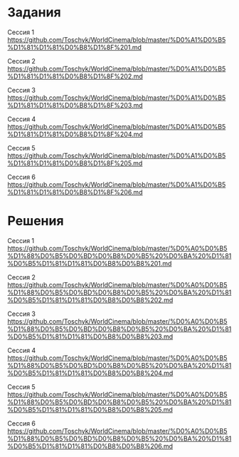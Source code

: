 # Задания

Сессия 1 https://github.com/Toschyk/WorldCinema/blob/master/%D0%A1%D0%B5%D1%81%D1%81%D0%B8%D1%8F%201.md

Сессия 2 https://github.com/Toschyk/WorldCinema/blob/master/%D0%A1%D0%B5%D1%81%D1%81%D0%B8%D1%8F%202.md

Сессия 3 https://github.com/Toschyk/WorldCinema/blob/master/%D0%A1%D0%B5%D1%81%D1%81%D0%B8%D1%8F%203.md

Сессия 4 https://github.com/Toschyk/WorldCinema/blob/master/%D0%A1%D0%B5%D1%81%D1%81%D0%B8%D1%8F%204.md

Сессия 5 https://github.com/Toschyk/WorldCinema/blob/master/%D0%A1%D0%B5%D1%81%D1%81%D0%B8%D1%8F%205.md

Сессия 6 https://github.com/Toschyk/WorldCinema/blob/master/%D0%A1%D0%B5%D1%81%D1%81%D0%B8%D1%8F%206.md

# Решения

Сессия 1 https://github.com/Toschyk/WorldCinema/blob/master/%D0%A0%D0%B5%D1%88%D0%B5%D0%BD%D0%B8%D0%B5%20%D0%BA%20%D1%81%D0%B5%D1%81%D1%81%D0%B8%D0%B8%201.md

Сессия 2 https://github.com/Toschyk/WorldCinema/blob/master/%D0%A0%D0%B5%D1%88%D0%B5%D0%BD%D0%B8%D0%B5%20%D0%BA%20%D1%81%D0%B5%D1%81%D1%81%D0%B8%D0%B8%202.md

Сессия 3 https://github.com/Toschyk/WorldCinema/blob/master/%D0%A0%D0%B5%D1%88%D0%B5%D0%BD%D0%B8%D0%B5%20%D0%BA%20%D1%81%D0%B5%D1%81%D1%81%D0%B8%D0%B8%203.md

Сессия 4 https://github.com/Toschyk/WorldCinema/blob/master/%D0%A0%D0%B5%D1%88%D0%B5%D0%BD%D0%B8%D0%B5%20%D0%BA%20%D1%81%D0%B5%D1%81%D1%81%D0%B8%D0%B8%204.md

Сессия 5 https://github.com/Toschyk/WorldCinema/blob/master/%D0%A0%D0%B5%D1%88%D0%B5%D0%BD%D0%B8%D0%B5%20%D0%BA%20%D1%81%D0%B5%D1%81%D1%81%D0%B8%D0%B8%205.md

Сессия 6 https://github.com/Toschyk/WorldCinema/blob/master/%D0%A0%D0%B5%D1%88%D0%B5%D0%BD%D0%B8%D0%B5%20%D0%BA%20%D1%81%D0%B5%D1%81%D1%81%D0%B8%D0%B8%206.md




